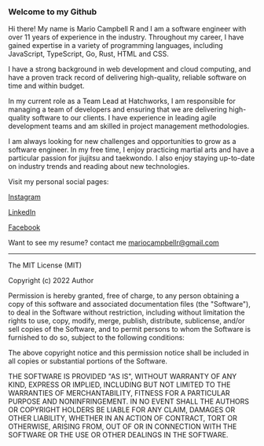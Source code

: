 ### Welcome to my Github

Hi there! My name is Mario Campbell R and I am a software engineer with over 11 years of experience in the industry. Throughout my career, I have gained expertise in a variety of programming languages, including JavaScript, TypeScript, Go, Rust, HTML and CSS.

I have a strong background in web development and cloud computing, and have a proven track record of delivering high-quality, reliable software on time and within budget.

In my current role as a Team Lead at Hatchworks, I am responsible for managing a team of developers and ensuring that we are delivering high-quality software to our clients. I have experience in leading agile development teams and am skilled in project management methodologies.

I am always looking for new challenges and opportunities to grow as a software engineer. In my free time, I enjoy practicing martial arts and have a particular passion for jiujitsu and taekwondo. I also enjoy staying up-to-date on industry trends and reading about new technologies.

Visit my personal social pages:

[Instagram](https://www.instagram.com/mariocampbellr)

[LinkedIn](https://www.linkedin.com/in/mcampbellr)

[Facebook](https://facebook.com/mcampbellr)

Want to see my resume? contact me mariocampbellr@gmail.com

---

The MIT License (MIT)

Copyright (c) 2022 Author

Permission is hereby granted, free of charge, to any person obtaining a copy
of this software and associated documentation files (the "Software"), to deal
in the Software without restriction, including without limitation the rights
to use, copy, modify, merge, publish, distribute, sublicense, and/or sell
copies of the Software, and to permit persons to whom the Software is
furnished to do so, subject to the following conditions:

The above copyright notice and this permission notice shall be included in all
copies or substantial portions of the Software.

THE SOFTWARE IS PROVIDED "AS IS", WITHOUT WARRANTY OF ANY KIND, EXPRESS OR
IMPLIED, INCLUDING BUT NOT LIMITED TO THE WARRANTIES OF MERCHANTABILITY,
FITNESS FOR A PARTICULAR PURPOSE AND NONINFRINGEMENT. IN NO EVENT SHALL THE
AUTHORS OR COPYRIGHT HOLDERS BE LIABLE FOR ANY CLAIM, DAMAGES OR OTHER
LIABILITY, WHETHER IN AN ACTION OF CONTRACT, TORT OR OTHERWISE, ARISING FROM,
OUT OF OR IN CONNECTION WITH THE SOFTWARE OR THE USE OR OTHER DEALINGS IN THE
SOFTWARE.
